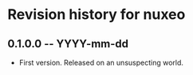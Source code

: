 # Revision history for nuxeo

## 0.1.0.0 -- YYYY-mm-dd

* First version. Released on an unsuspecting world.
